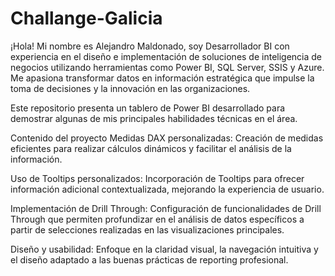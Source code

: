 ﻿# Challange-Galicia
¡Hola! Mi nombre es Alejandro Maldonado, soy Desarrollador BI con experiencia en el diseño e implementación de soluciones de inteligencia de negocios utilizando herramientas como Power BI, SQL Server, SSIS y Azure. Me apasiona transformar datos en información estratégica que impulse la toma de decisiones y la innovación en las organizaciones.

Este repositorio presenta un tablero de Power BI desarrollado para demostrar algunas de mis principales habilidades técnicas en el área.

Contenido del proyecto Medidas DAX personalizadas: Creación de medidas eficientes para realizar cálculos dinámicos y facilitar el análisis de la información.

Uso de Tooltips personalizados: Incorporación de Tooltips para ofrecer información adicional contextualizada, mejorando la experiencia de usuario.

Implementación de Drill Through: Configuración de funcionalidades de Drill Through que permiten profundizar en el análisis de datos específicos a partir de selecciones realizadas en las visualizaciones principales.

Diseño y usabilidad: Enfoque en la claridad visual, la navegación intuitiva y el diseño adaptado a las buenas prácticas de reporting profesional.
